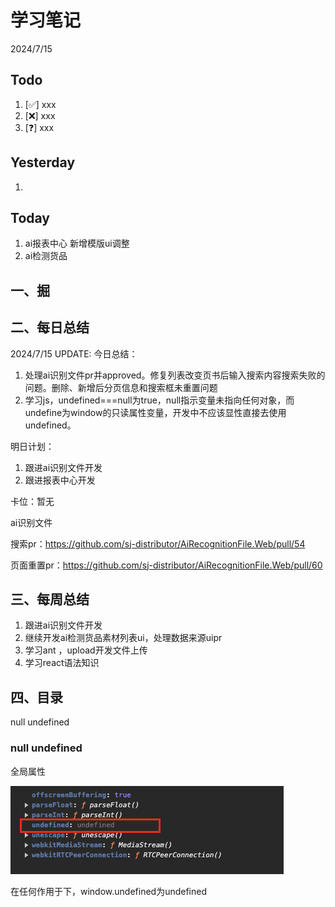 # 学习笔记

2024/7/15



## Todo

1. [✅] xxx
2. [❌] xxx
3. [❓] xxx



## Yesterday

1. 




## Today

1. ai报表中心 新增模版ui调整
2. ai检测货品



## 一、掘





## 二、每日总结

2024/7/15 UPDATE:
今日总结：

1. 处理ai识别文件pr并approved。修复列表改变页书后输入搜索内容搜索失败的问题。删除、新增后分页信息和搜索框未重置问题
1. 学习js，undefined===null为true，null指示变量未指向任何对象，而undefine为window的只读属性变量，开发中不应该显性直接去使用undefined。




明日计划：

1. 跟进ai识别文件开发
1. 跟进报表中心开发



卡位：暂无

ai识别文件

搜索pr：https://github.com/sj-distributor/AiRecognitionFile.Web/pull/54

页面重置pr：https://github.com/sj-distributor/AiRecognitionFile.Web/pull/60

## 三、每周总结

1. 跟进ai识别文件开发
2. 继续开发ai检测货品素材列表ui，处理数据来源uipr
3. 学习ant ，upload开发文件上传
4. 学习react语法知识




## 四、目录

null undefined



### null undefined

全局属性

![image-20240715134348167](https://raw.githubusercontent.com/levi33Y/Pictures/main/image-20240715134348167.png)



在任何作用于下，window.undefined为undefined

